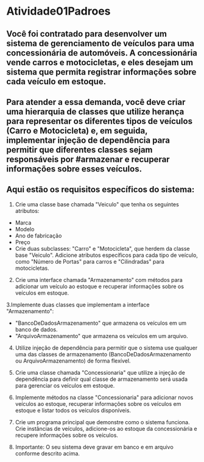 # Atividade01Padroes
## Você foi contratado para desenvolver um sistema de gerenciamento de veículos para uma concessionária de automóveis. A concessionária vende carros e motocicletas, e eles desejam um sistema que permita registrar informações sobre cada veículo em estoque.

## Para atender a essa demanda, você deve criar uma hierarquia de classes que utilize herança para representar os diferentes tipos de veículos (Carro e Motocicleta) e, em seguida, implementar injeção de dependência para permitir que diferentes classes sejam responsáveis por #armazenar e recuperar informações sobre esses veículos.

## Aqui estão os requisitos específicos do sistema:

1. Crie uma classe base chamada "Veiculo" que tenha os seguintes atributos:
- Marca
- Modelo
- Ano de fabricação
- Preço
- Crie duas subclasses: "Carro" e "Motocicleta", que herdem da classe base "Veiculo". Adicione atributos específicos para cada tipo de veículo, como "Número de Portas" para carros e "Cilindradas" para motocicletas.

2. Crie uma interface chamada "Armazenamento" com métodos para adicionar um veículo ao estoque e recuperar informações sobre os veículos em estoque.

3.Implemente duas classes que implementam a interface "Armazenamento":

- "BancoDeDadosArmazenamento" que armazena os veículos em um banco de dados.
- "ArquivoArmazenamento" que armazena os veículos em um arquivo.
4. Utilize injeção de dependência para permitir que o sistema use qualquer uma das classes de armazenamento (BancoDeDadosArmazenamento ou ArquivoArmazenamento) de forma flexível.

5. Crie uma classe chamada "Concessionaria" que utilize a injeção de dependência para definir qual classe de armazenamento será usada para gerenciar os veículos em estoque.

6. Implemente métodos na classe "Concessionaria" para adicionar novos veículos ao estoque, recuperar informações sobre os veículos em estoque e listar todos os veículos disponíveis.

7. Crie um programa principal que demonstre como o sistema funciona. Crie instâncias de veículos, adicione-os ao estoque da concessionária e recupere informações sobre os veículos.

8. Importante: O seu sistema deve gravar em banco e em arquivo conforme descrito acima.
